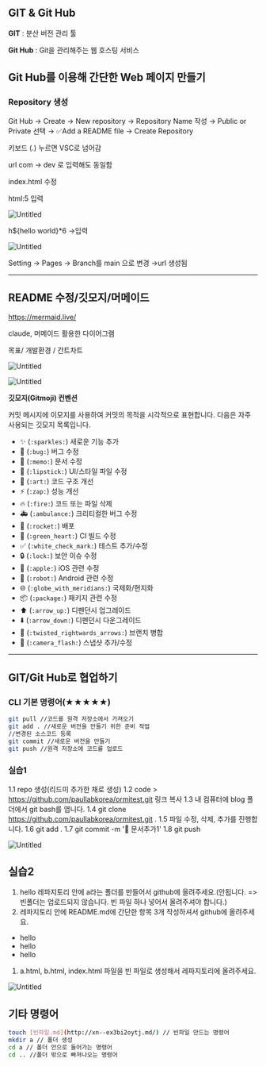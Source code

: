 ## GIT & Git Hub

**GIT** : 분산 버전 관리 툴

**Git Hub** : Git을 관리해주는 웹 호스팅 서비스

## Git Hub를 이용해 간단한 Web 페이지 만들기

### Repository 생성

Git Hub → Create → New repository → Repository Name 작성 → Public or Private 선택 → ✅Add a README file → Create Repository

키보드 (.) 누르면 VSC로 넘어감

url com → dev 로 입력해도 동일함

index.html 수정

html:5 입력

![Untitled](https://prod-files-secure.s3.us-west-2.amazonaws.com/e8f11927-b70c-4524-9227-a3efac08e7aa/d9864d63-ecb1-4270-97d3-fcafb242e204/Untitled.png)

<body>

h${hello world}*6  →입력

</body>

![Untitled](https://prod-files-secure.s3.us-west-2.amazonaws.com/e8f11927-b70c-4524-9227-a3efac08e7aa/41e22a73-08b6-4c53-8108-3cc41cf20797/Untitled.png)

Setting → Pages → Branch를 main 으로 변경 →url 생성됨

---

## README 수정/깃모지/머메이드

https://mermaid.live/

claude, 머메이드 활용한 다이어그램

목표/ 개발환경 / 간트차트

![Untitled](https://prod-files-secure.s3.us-west-2.amazonaws.com/e8f11927-b70c-4524-9227-a3efac08e7aa/0de88aac-6fdf-471f-9a9e-4190f61ce472/0c18a1f1-5465-4971-bec2-91539dbddf93.png)

![Untitled](https://prod-files-secure.s3.us-west-2.amazonaws.com/e8f11927-b70c-4524-9227-a3efac08e7aa/bfacba0b-4346-40c6-a9ca-1ef4085416d7/Untitled.png)

**깃모지(Gitmoji) 컨벤션**

커밋 메시지에 이모지를 사용하여 커밋의 목적을 시각적으로 표현합니다. 다음은 자주 사용되는 깃모지 목록입니다.

- ✨ (`:sparkles:`) 새로운 기능 추가
- 🐛 (`:bug:`) 버그 수정
- 📝 (`:memo:`) 문서 수정
- 💄 (`:lipstick:`) UI/스타일 파일 수정
- 🎨 (`:art:`) 코드 구조 개선
- ⚡️ (`:zap:`) 성능 개선
- 🔥 (`:fire:`) 코드 또는 파일 삭제
- 🚑 (`:ambulance:`) 크리티컬한 버그 수정
- 🚀 (`:rocket:`) 배포
- 💚 (`:green_heart:`) CI 빌드 수정
- ✅ (`:white_check_mark:`) 테스트 추가/수정
- 🔒 (`:lock:`) 보안 이슈 수정
- 🍎 (`:apple:`) iOS 관련 수정
- 🤖 (`:robot:`) Android 관련 수정
- 🌐 (`:globe_with_meridians:`) 국제화/현지화
- 📦 (`:package:`) 패키지 관련 수정
- ⬆️ (`:arrow_up:`) 디펜던시 업그레이드
- ⬇️ (`:arrow_down:`) 디펜던시 다운그레이드
- 🔀 (`:twisted_rightwards_arrows:`) 브랜치 병합
- 📸 (`:camera_flash:`) 스냅샷 추가/수정

---

## GIT/Git Hub로 협업하기

### CLI 기본 명령어(★★★★★)

```bash
git pull //코드를 원격 저장소에서 가져오기
git add . //새로운 버전을 만들기 위한 준비 작업
//변경된 소스코드 등록
git commit //새로운 버전을 만들기
git push //원격 저장소에 코드를 업로드
```

### 실습1

1.1 repo 생성(리드미 추가한 채로 생성)
1.2 code > https://github.com/paullabkorea/ormitest.git 링크 복사
1.3 내 컴퓨터에 blog 폴더에서 git bash를 엽니다.
1.4 git clone https://github.com/paullabkorea/ormitest.git .
1.5 파일 수정, 삭제, 추가를 진행합니다.
1.6 git add .
1.7 git commit -m ':pencil: 문서추가1'
1.8 git push

![Untitled](https://prod-files-secure.s3.us-west-2.amazonaws.com/e8f11927-b70c-4524-9227-a3efac08e7aa/d6ee83ae-3efe-42c4-beca-fa83004bbddf/Untitled.png)

## 실습2

1. hello 레파지토리 안에 a라는 폴더를 만들어서 github에 올려주세요.(안됩니다. => 빈폴더는 업로드되지 않습니다. 빈 파일 하나 넣어서 올려주셔야 합니다.)
2. 레파지토리 안에 README.md에 간단한 항목 3개 작성하셔서 github에 올려주세요.
- hello
- hello
- hello
1. a.html, b.html, index.html 파일을 빈 파일로 생성해서 레파지토리에 올려주세요.

![Untitled](https://prod-files-secure.s3.us-west-2.amazonaws.com/e8f11927-b70c-4524-9227-a3efac08e7aa/a39fc1a4-562b-4681-8142-53c6516a0915/Untitled.png)

## 기타 명령어

```bash
touch [빈파일.md](http://xn--ex3bi2oytj.md/) // 빈파일 만드는 명령어
mkdir a // 폴더 생성
cd a // 폴더 안으로 들어가는 명령어
cd .. //폴더 밖으로 빠져나오는 명령어
```